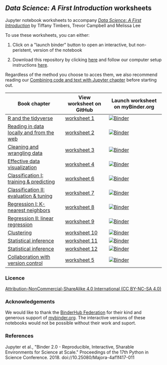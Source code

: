 ## *Data Science: A First Introduction* worksheets

Jupyter notebook worksheets to accompany [*Data Science: A First Introduction*](https://ubc-dsci.github.io/introduction-to-datascience/) by Tiffany Timbers, Trevor Campbell and Melissa Lee

To use these worksheets, you can either:

1. Click on a "launch binder" button to open an interactive, but non-peristent, version of the notebook

2. Download this repository by clicking [here](https://github.com/UBC-DSCI/data-science-a-first-intro-worksheets/archive/refs/heads/main.zip) and follow our computer setup instructions [here](https://ubc-dsci.github.io/introduction-to-datascience/move-to-your-own-machine.html). 

Regardless of the method you choose to acces them, we also recommend reading our [Combining code and text with Jupyter chapter](https://ubc-dsci.github.io/introduction-to-datascience/getting-started-with-jupyter.html) before starting out.

| Book chapter | View worksheet on GitHub | Launch worksheet on myBinder.org |
|--------------|-----------|----|
| [R and the tidyverse](https://ubc-dsci.github.io/introduction-to-datascience/intro.html) | [worksheet 1](worksheet_01/worksheet_01.ipynb) | [![Binder](https://mybinder.org/badge_logo.svg)](https://mybinder.org/v2/gh/UBC-DSCI/data-science-a-first-intro-worksheets/HEAD?labpath=worksheet_01%2Fworksheet_01.ipynb)  |
| [Reading in data locally and from the web](https://ubc-dsci.github.io/introduction-to-datascience/reading.html) | [worksheet 2](worksheet_02/worksheet_02.ipynb) | [![Binder](https://mybinder.org/badge_logo.svg)](https://mybinder.org/v2/gh/UBC-DSCI/data-science-a-first-intro-worksheets/HEAD?labpath=worksheet_02%2Fworksheet_02.ipynb) |
| [Cleaning and wrangling data](https://ubc-dsci.github.io/introduction-to-datascience/wrangling.html) | [worksheet 3](worksheet_03/worksheet_03.ipynb) | [![Binder](https://mybinder.org/badge_logo.svg)](https://mybinder.org/v2/gh/UBC-DSCI/data-science-a-first-intro-worksheets/HEAD?labpath=worksheet_03%2Fworksheet_03.ipynb) |
| [Effective data visualization](https://ubc-dsci.github.io/introduction-to-datascience/viz.html) | [worksheet 4](worksheet_04/worksheet_04.ipynb) | [![Binder](https://mybinder.org/badge_logo.svg)](https://mybinder.org/v2/gh/UBC-DSCI/data-science-a-first-intro-worksheets/HEAD?labpath=worksheet_04%2Fworksheet_04.ipynb) |
| [Classification I: training & predicting](https://ubc-dsci.github.io/introduction-to-datascience/classification.html) | [worksheet 6](worksheet_06/worksheet_06.ipynb) | [![Binder](https://mybinder.org/badge_logo.svg)](https://mybinder.org/v2/gh/UBC-DSCI/data-science-a-first-intro-worksheets/HEAD?labpath=worksheet_06%2Fworksheet_06.ipynb)|
| [Classification II: evaluation & tuning](https://ubc-dsci.github.io/introduction-to-datascience/classification2.html) | [worksheet 7](worksheet_07/worksheet_07.ipynb) | [![Binder](https://mybinder.org/badge_logo.svg)](https://mybinder.org/v2/gh/UBC-DSCI/data-science-a-first-intro-worksheets/HEAD?labpath=worksheet_07%2Fworksheet_07.ipynb) |
| [Regression I: K-nearest neighbors](https://ubc-dsci.github.io/introduction-to-datascience/regression1.html) | [worksheet 8](worksheet_08/worksheet_08.ipynb) | [![Binder](https://mybinder.org/badge_logo.svg)](https://mybinder.org/v2/gh/UBC-DSCI/data-science-a-first-intro-worksheets/HEAD?labpath=worksheet_08%2Fworksheet_08.ipynb) |
| [Regression II: linear regression](https://ubc-dsci.github.io/introduction-to-datascience/regression2.html) | [worksheet 9](worksheet_09/worksheet_09.ipynb) | [![Binder](https://mybinder.org/badge_logo.svg)](https://mybinder.org/v2/gh/UBC-DSCI/data-science-a-first-intro-worksheets/HEAD?labpath=worksheet_09%2Fworksheet_09.ipynb) |
| [Clustering](https://ubc-dsci.github.io/introduction-to-datascience/clustering.html) | [worksheet 10](worksheet_10/worksheet_10.ipynb) | [![Binder](https://mybinder.org/badge_logo.svg)](https://mybinder.org/v2/gh/UBC-DSCI/data-science-a-first-intro-worksheets/HEAD?labpath=worksheet_10%2Fworksheet_10.ipynb) |
| [Statistical inference](https://ubc-dsci.github.io/introduction-to-datascience/inference.html) | [worksheet 11](worksheet_11/worksheet_11.ipynb) | [![Binder](https://mybinder.org/badge_logo.svg)](https://mybinder.org/v2/gh/UBC-DSCI/data-science-a-first-intro-worksheets/HEAD?labpath=worksheet_11%2Fworksheet_11.ipynb) |
| [Statistical inference](https://ubc-dsci.github.io/introduction-to-datascience/inference.html) | [worksheet 12](worksheet_12/worksheet_12.ipynb) | [![Binder](https://mybinder.org/badge_logo.svg)](https://mybinder.org/v2/gh/UBC-DSCI/data-science-a-first-intro-worksheets/HEAD?labpath=worksheet_12%2Fworksheet_12.ipynb) |
| [Collaboration with version control](https://ubc-dsci.github.io/introduction-to-datascience/Getting-started-with-version-control.html) | [worksheet 5](worksheet_05/worksheet_05.ipynb) | [![Binder](https://mybinder.org/badge_logo.svg)](https://mybinder.org/v2/gh/UBC-DSCI/data-science-a-first-intro-worksheets/HEAD?labpath=worksheet_05%2Fworksheet_05.ipynb) |

### Licence
[Attribution-NonCommercial-ShareAlike 4.0 International (CC BY-NC-SA 4.0)](https://creativecommons.org/licenses/by-nc-sa/4.0/)

### Acknowledgements
We would like to thank the [BinderHub Federation](https://mybinder.readthedocs.io/en/latest/about/federation.html#the-binderhub-federation) for their kind and generous support of [mybinder.org](https://mybinder.org/). The interactive versions of these notebooks would not be possible without their work and suport.

### References
Jupyter et al., "Binder 2.0 - Reproducible, Interactive, Sharable
Environments for Science at Scale." Proceedings of the 17th Python
in Science Conference. 2018. doi://10.25080/Majora-4af1f417-011
